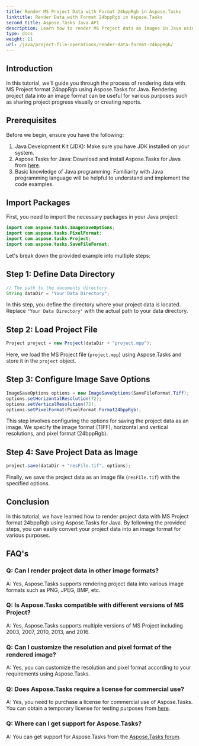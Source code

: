 ```yaml
---
title: Render MS Project Data with Format 24bppRgb in Aspose.Tasks
linktitle: Render Data with Format 24bppRgb in Aspose.Tasks
second_title: Aspose.Tasks Java API
description: Learn how to render MS Project data as images in Java using Aspose.Tasks. Follow our step-by-step tutorial for seamless integration.
type: docs
weight: 11
url: /java/project-file-operations/render-data-format-24bppRgb/
---
```

## Introduction
In this tutorial, we'll guide you through the process of rendering data with MS Project format 24bppRgb using Aspose.Tasks for Java. Rendering project data into an image format can be useful for various purposes such as sharing project progress visually or creating reports.
## Prerequisites
Before we begin, ensure you have the following:
1. Java Development Kit (JDK): Make sure you have JDK installed on your system.
2. Aspose.Tasks for Java: Download and install Aspose.Tasks for Java from [here](https://releases.aspose.com/tasks/java/).
3. Basic knowledge of Java programming: Familiarity with Java programming language will be helpful to understand and implement the code examples.

## Import Packages
First, you need to import the necessary packages in your Java project:
```java
import com.aspose.tasks.ImageSaveOptions;
import com.aspose.tasks.PixelFormat;
import com.aspose.tasks.Project;
import com.aspose.tasks.SaveFileFormat;
```

Let's break down the provided example into multiple steps:
## Step 1: Define Data Directory
```java
// The path to the documents directory.
String dataDir = "Your Data Directory";
```
In this step, you define the directory where your project data is located. Replace `"Your Data Directory"` with the actual path to your data directory.
## Step 2: Load Project File
```java
Project project = new Project(dataDir + "project.mpp");
```
Here, we load the MS Project file (`project.mpp`) using Aspose.Tasks and store it in the `project` object.
## Step 3: Configure Image Save Options
```java
ImageSaveOptions options = new ImageSaveOptions(SaveFileFormat.Tiff);
options.setHorizontalResolution(72);
options.setVerticalResolution(72);
options.setPixelFormat(PixelFormat.Format24bppRgb);
```
This step involves configuring the options for saving the project data as an image. We specify the image format (TIFF), horizontal and vertical resolutions, and pixel format (24bppRgb).
## Step 4: Save Project Data as Image
```java
project.save(dataDir + "resFile.tif", options);
```
Finally, we save the project data as an image file (`resFile.tif`) with the specified options.

## Conclusion
In this tutorial, we have learned how to render project data with MS Project format 24bppRgb using Aspose.Tasks for Java. By following the provided steps, you can easily convert your project data into an image format for various purposes.
## FAQ's
### Q: Can I render project data in other image formats?
A: Yes, Aspose.Tasks supports rendering project data into various image formats such as PNG, JPEG, BMP, etc.
### Q: Is Aspose.Tasks compatible with different versions of MS Project?
A: Yes, Aspose.Tasks supports multiple versions of MS Project including 2003, 2007, 2010, 2013, and 2016.
### Q: Can I customize the resolution and pixel format of the rendered image?
A: Yes, you can customize the resolution and pixel format according to your requirements using Aspose.Tasks.
### Q: Does Aspose.Tasks require a license for commercial use?
A: Yes, you need to purchase a license for commercial use of Aspose.Tasks. You can obtain a temporary license for testing purposes from [here](https://purchase.aspose.com/temporary-license/).
### Q: Where can I get support for Aspose.Tasks?
A: You can get support for Aspose.Tasks from the [Aspose.Tasks forum](https://forum.aspose.com/c/tasks/15).
